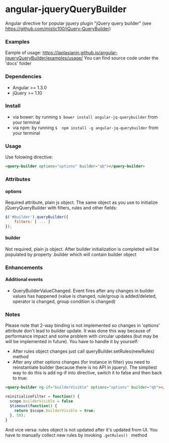# angular-jqueryQueryBuilder

Angular directive for popular jquery plugin "jQuery query builder" (see https://github.com/mistic100/jQuery-QueryBuilder)

### Examples
Eample of usage:
https://laplasianin.github.io/angular-jqueryQueryBuilder/examples/usage/
You can find source code under the 'docs' folder

### Dependencies
 * Angular >= 1.3.0
 * jQuery >= 1.10
 
### Install
 
 - via bower: by running `$ bower install angular-jq-querybuilder` from your terminal
 - via npm: by running `$  npm install -g angular-jq-querybuilder` from your terminal
 
### Usage

Use folowing directive:

```html
<query-builder options="options" builder="qb"></query-builder>
```

### Attributes

#### options
Required attribute, plain js object. The same object as you use to initialize jQueryQueryBuilder with filters, rules and other fields: 
```js
$('#builder').queryBuilder({
    filters: [ ... ]
});
```

#### builder
Not required, plain js object. After builder initialization is completed will be populated by property .builder which will contain builder object

### Enhancements

#### Additional events
- QueryBuilderValueChanged. Event fires after any changes in builder values has happened (value is changed, rule/group is added/deleted, operator is changed, group condition is changed)

### Notes

Please note that 2-way binding is not implemented so changes in 'options' attribute don't lead to builder update. It was done this way because of performance impact and some problem with circular updates (but may be will be implemented in future).
You have to handle it by yourself:

- After rules object changes just call queryBuilder.setRules(newRules) method
- After any other options changes (for instance in filter) you need to reinstantiate builder (because there is no API in jquery). The simpliest way to do this is add ng-if into directive, switch it to false and then back to true:

```html
<query-builder ng-if="builderVisible" options="options" builder="qb"></query-builder>
```

```js
reinitializeFilter = function() {
  scope.builderVisible = false
  $timeout(function() {
    return $scope.builderVisible = true;
  }, 50);  
}
```

And vice versa: rules object is not updated after it's updated from UI. You have to manually collect new rules by invoking ``` .getRules()  ``` method
